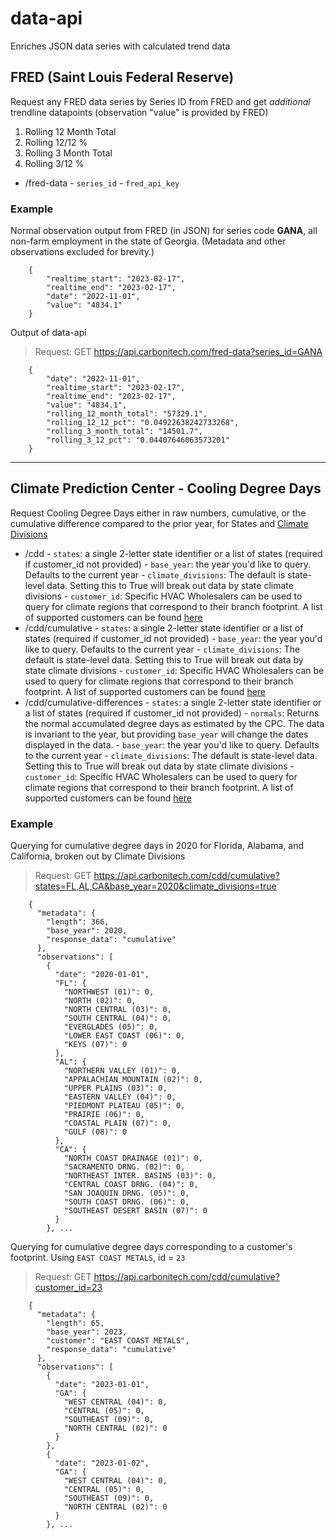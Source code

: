 # data-api
Enriches JSON data series with calculated trend data

## **FRED (Saint Louis Federal Reserve)**  
Request any FRED data series by Series ID from FRED and get *additional* trendline datapoints (observation "value" is provided by FRED)
1. Rolling 12 Month Total
2. Rolling 12/12 %
3. Rolling 3 Month Total
4. Rolling 3/12 %

- /fred-data
        - `series_id`
        - `fred_api_key`

### **Example**  

Normal observation output from FRED (in JSON) for series code **GANA**, all non-farm employment in the state of Georgia. (Metadata and other observations excluded for brevity.)

        {
            "realtime_start": "2023-02-17",
            "realtime_end": "2023-02-17",
            "date": "2022-11-01",
            "value": "4834.1"
        }

Output of data-api
> Request: GET https://api.carbonitech.com/fred-data?series_id=GANA

        {
            "date": "2022-11-01",
            "realtime_start": "2023-02-17",
            "realtime_end": "2023-02-17",
            "value": "4834.1",
            "rolling_12_month_total": "57329.1",
            "rolling_12_12_pct": "0.04922638242733268",
            "rolling_3_month_total": "14501.7",
            "rolling_3_12_pct": "0.04407646063573201"
        }
___
## **Climate Prediction Center - Cooling Degree Days**
Request Cooling Degree Days either in raw numbers, cumulative, or the cumulative difference compared to the prior year, for States and [Climate Divisions](https://www.cpc.ncep.noaa.gov/products/analysis_monitoring/regional_monitoring/CLIM_DIVS/states_counties_climate-divisions.shtml)
- /cdd
        - `states`: a single 2-letter state identifier or a list of states (required if customer_id not provided)
        - `base_year`: the year you'd like to query. Defaults to the current year
        - `climate_divisions`: The default is state-level data. Setting this to True will break out data by state climate divisions
        - `customer_id`: Specific HVAC Wholesalers can be used to query for climate regions that correspond to their branch footprint. A list of supported customers can be found [here](https://api.carbonitech.com/customers)
- /cdd/cumulative
        - `states`: a single 2-letter state identifier or a list of states (required if customer_id not provided)
        - `base_year`: the year you'd like to query. Defaults to the current year
        - `climate_divisions`: The default is state-level data. Setting this to True will break out data by state climate divisions
        - `customer_id`: Specific HVAC Wholesalers can be used to query for climate regions that correspond to their branch footprint. A list of supported customers can be found [here](https://api.carbonitech.com/customers)
- /cdd/cumulative-differences
        - `states`: a single 2-letter state identifier or a list of states (required if customer_id not provided)
        - `normals`: Returns the normal accumulated degree days as estimated by the CPC. The data is invariant to the year, but providing `base_year` will change the dates displayed in the data.
        - `base_year`: the year you'd like to query. Defaults to the current year
        - `climate_divisions`: The default is state-level data. Setting this to True will break out data by state climate divisions
        - `customer_id`: Specific HVAC Wholesalers can be used to query for climate regions that correspond to their branch footprint. A list of supported customers can be found [here](https://api.carbonitech.com/customers)

### **Example**

Querying for cumulative degree days in 2020 for Florida, Alabama, and California, broken out by Climate Divisions

> Request: GET https://api.carbonitech.com/cdd/cumulative?states=FL,AL,CA&base_year=2020&climate_divisions=true

        {
          "metadata": {
            "length": 366,
            "base_year": 2020,
            "response_data": "cumulative"
          },
          "observations": [
            {
              "date": "2020-01-01",
              "FL": {
                "NORTHWEST (01)": 0,
                "NORTH (02)": 0,
                "NORTH CENTRAL (03)": 0,
                "SOUTH CENTRAL (04)": 0,
                "EVERGLADES (05)": 0,
                "LOWER EAST COAST (06)": 0,
                "KEYS (07)": 0
              },
              "AL": {
                "NORTHERN VALLEY (01)": 0,
                "APPALACHIAN MOUNTAIN (02)": 0,
                "UPPER PLAINS (03)": 0,
                "EASTERN VALLEY (04)": 0,
                "PIEDMONT PLATEAU (05)": 0,
                "PRAIRIE (06)": 0,
                "COASTAL PLAIN (07)": 0,
                "GULF (08)": 0
              },
              "CA": {
                "NORTH COAST DRAINAGE (01)": 0,
                "SACRAMENTO DRNG. (02)": 0,
                "NORTHEAST INTER. BASINS (03)": 0,
                "CENTRAL COAST DRNG. (04)": 0,
                "SAN JOAQUIN DRNG. (05)": 0,
                "SOUTH COAST DRNG. (06)": 0,
                "SOUTHEAST DESERT BASIN (07)": 0
              }
            }, ...
            
Querying for cumulative degree days corresponding to a customer's footprint. Using `EAST COAST METALS`, id = `23`
> Request: GET https://api.carbonitech.com/cdd/cumulative?customer_id=23

        {
          "metadata": {
            "length": 65,
            "base_year": 2023,
            "customer": "EAST COAST METALS",
            "response_data": "cumulative"
          },
          "observations": [
            {
              "date": "2023-01-01",
              "GA": {
                "WEST CENTRAL (04)": 0,
                "CENTRAL (05)": 0,
                "SOUTHEAST (09)": 0,
                "NORTH CENTRAL (02)": 0
              }
            },
            {
              "date": "2023-01-02",
              "GA": {
                "WEST CENTRAL (04)": 0,
                "CENTRAL (05)": 0,
                "SOUTHEAST (09)": 0,
                "NORTH CENTRAL (02)": 0
              }
            }, ...
